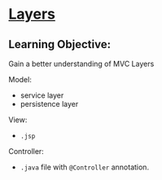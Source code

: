 # [Layers](https://login.codingdojo.com/m/315/9533/64296)

## Learning Objective:
Gain a better understanding of MVC Layers

Model:

- service layer
- persistence layer

View:
- `.jsp`

Controller:

- `.java` file with `@Controller` annotation.